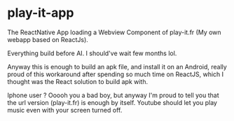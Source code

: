 # play-it-app

The ReactNative App loading a Webview Component of play-it.fr (My own webapp based on ReactJs).

Everything build before AI. I should've wait few months lol.

Anyway this is enough to build an apk file, and install it on an Android, really proud of this workaround after spending so much time on ReactJS, which I thought was the React solution to build apk with.

Iphone user ? Ooooh you a bad boy, but anyway I'm proud to tell you that the url version (play-it.fr) is enough by itself. Youtube should let you play music even with your screen turned off.
